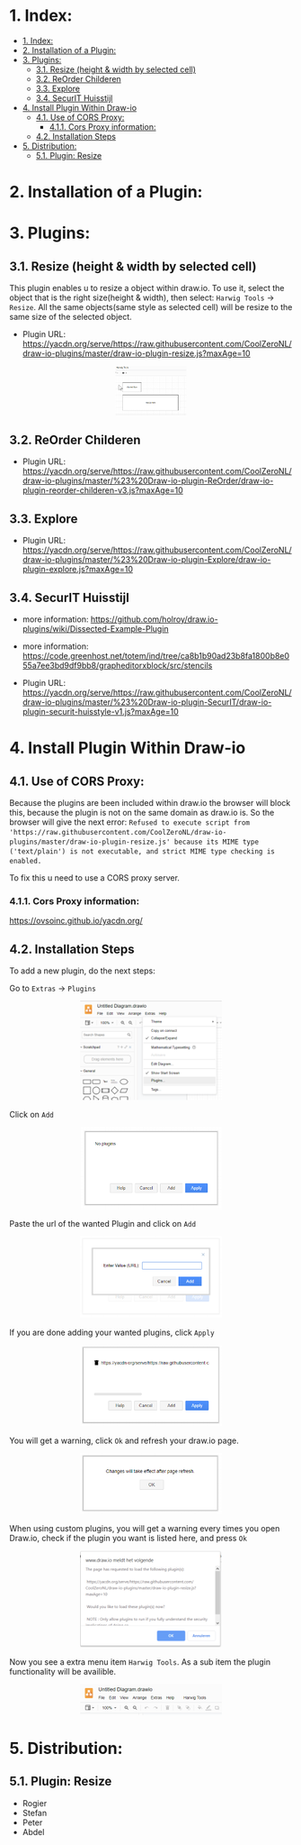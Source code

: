 # 1. Index:

<!-- TOC -->

- [1. Index:](#1-index)
- [2. Installation of a Plugin:](#2-installation-of-a-plugin)
- [3. Plugins:](#3-plugins)
    - [3.1. Resize (height & width by selected cell)](#31-resize-height--width-by-selected-cell)
    - [3.2. ReOrder Childeren](#32-reorder-childeren)
    - [3.3. Explore](#33-explore)
    - [3.4. SecurIT Huisstijl](#34-securit-huisstijl)
- [4. Install Plugin Within Draw-io](#4-install-plugin-within-draw-io)
    - [4.1. Use of CORS Proxy:](#41-use-of-cors-proxy)
        - [4.1.1. Cors Proxy information:](#411-cors-proxy-information)
    - [4.2. Installation Steps](#42-installation-steps)
- [5. Distribution:](#5-distribution)
    - [5.1. Plugin: Resize](#51-plugin-resize)

<!-- /TOC -->

# 2. Installation of a Plugin:




# 3. Plugins:

## 3.1. Resize (height & width by selected cell)
This plugin enables u to resize a object within draw.io. To use it, select the object that is the right size(height & width), then select: `Harwig Tools` -> `Resize`. All the same objects(same style as selected cell) will be resize to the same size of the selected object.

- Plugin URL: https://yacdn.org/serve/https://raw.githubusercontent.com/CoolZeroNL/draw-io-plugins/master/draw-io-plugin-resize.js?maxAge=10

<p align="center">
  <img width="25%" src="./readme.images/example-draw-io-plugin-resize.gif">
</p>

## 3.2. ReOrder Childeren
- Plugin URL: https://yacdn.org/serve/https://raw.githubusercontent.com/CoolZeroNL/draw-io-plugins/master/%23%20Draw-io-plugin-ReOrder/draw-io-plugin-reorder-childeren-v3.js?maxAge=10

## 3.3. Explore
- Plugin URL: https://yacdn.org/serve/https://raw.githubusercontent.com/CoolZeroNL/draw-io-plugins/master/%23%20Draw-io-plugin-Explore/draw-io-plugin-explore.js?maxAge=10

## 3.4. SecurIT Huisstijl
- more information: https://github.com/holroy/draw.io-plugins/wiki/Dissected-Example-Plugin
- more information: https://code.greenhost.net/totem/ind/tree/ca8b1b90ad23b8fa1800b8e055a7ee3bd9df9bb8/grapheditorxblock/src/stencils

- Plugin URL: https://yacdn.org/serve/https://raw.githubusercontent.com/CoolZeroNL/draw-io-plugins/master/%23%20Draw-io-plugin-SecurIT/draw-io-plugin-securit-huisstyle-v1.js?maxAge=10

<!-- # 4. Templaing sample:
https://yacdn.org/serve/https://gist.githubusercontent.com/lindapadilla/5974598/raw/0c80ac0f4d03234bffb50cb14eda0a9b23f6e07a/customizeBPMN -->





# 4. Install Plugin Within Draw-io

## 4.1. Use of CORS Proxy:
Because the plugins are been included within draw.io the browser will block this, because the plugin is not on the same domain as draw.io is. So the browser will give the next error: `Refused to execute script from 'https://raw.githubusercontent.com/CoolZeroNL/draw-io-plugins/master/draw-io-plugin-resize.js' because its MIME type ('text/plain') is not executable, and strict MIME type checking is enabled.` 

To fix this u need to use a CORS proxy server.

### 4.1.1. Cors Proxy information:
https://ovsoinc.github.io/yacdn.org/

## 4.2. Installation Steps
To add a new plugin, do the next steps:

Go to `Extras` -> `Plugins`

<p align="center">
  <img width="50%" src="./readme.images/01-plugins.png">
</p>

Click on `Add`

<p align="center">
  <img width="50%" src="./readme.images/02-plugins-list.png">
</p>

Paste the url of the wanted Plugin and click on `Add`

<p align="center">
  <img width="50%" src="./readme.images/03-plugin-add-url.png">
</p>

If you are done adding your wanted plugins, click `Apply`

<p align="center">
  <img width="50%" src="./readme.images/04-plugins-added.png">
</p>

You will get a warning, click `Ok` and refresh your draw.io page.
<p align="center">
  <img width="50%" src="./readme.images/05-plugins-added-applyed.png">
</p>

When using custom plugins, you will get a warning every times you open Draw.io, check if the plugin you want is listed here, and press `Ok`

<p align="center">
  <img width="50%" src="./readme.images/06-plugin-warning.png">
</p>

Now you see a extra menu item `Harwig Tools`. As a sub item the plugin functionality will be availible.
<p align="center">
  <img width="50%" src="./readme.images/07-menu-harwig.png">
</p>




# 5. Distribution:

## 5.1. Plugin: Resize
- Rogier
- Stefan
- Peter
- Abdel
